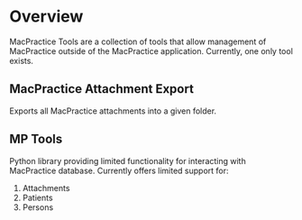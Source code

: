 # Overview
MacPractice Tools are a collection of tools that allow management of MacPractice outside of the MacPractice application. Currently, one only tool exists.

## MacPractice Attachment Export
Exports all MacPractice attachments into a given folder.

## MP Tools
Python library providing limited functionality for interacting with MacPractice database. Currently offers limited support for:

1. Attachments
2. Patients
3. Persons

